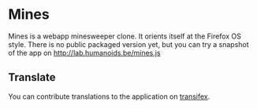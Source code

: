 Mines
=====
Mines is a webapp minesweeper clone. It orients itself at the Firefox OS style. There is no public packaged version yet, but you can try a snapshot of the app on http://lab.humanoids.be/mines.js

Translate
---------
You can contribute translations to the application on [transifex](http://transifex.com/projects/p/mines).
